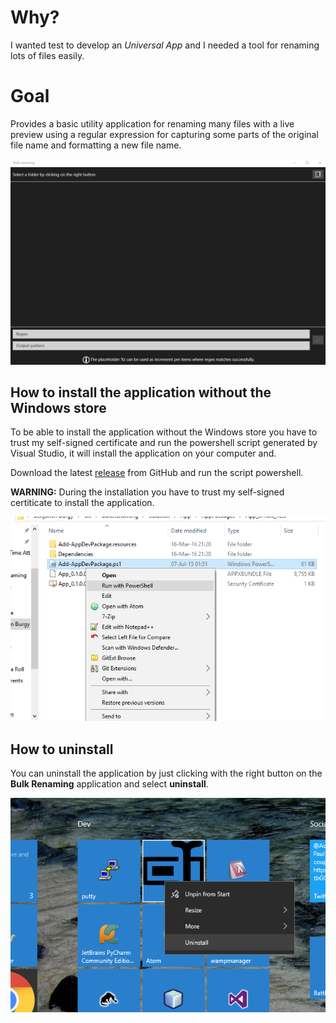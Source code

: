 # Why?

I wanted test to develop an *Universal App* and I needed a tool for renaming lots of files easily.

# Goal

Provides a basic utility application for renaming many files with a live preview using a regular expression for capturing some parts of the original file name and formatting a new file name.

![](Animation.gif)

## How to install the application without the Windows store

To be able to install the application without the Windows store you have to trust my self-signed certificate and run the powershell script generated by Visual Studio, it will install the application on your computer and.

Download the latest [release](https://github.com/minidfx/BulkRenaming/releases) from GitHub and run the script powershell.

**WARNING:** During the installation you have to trust my self-signed certiticate to install the application.

![](RunPowershell.png)

## How to uninstall

You can uninstall the application by just clicking with the right button on the **Bulk Renaming** application and select **uninstall**.

![](Uninstall.png)
